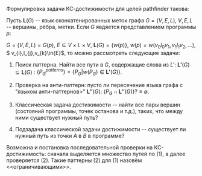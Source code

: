 Формулировка задачи КС-достижимости для целей pathfinder такова:

Пусть $\boldsymbol{L}(G)$ -- язык сконкатенированных меток графа $G=(V,E,L)$,  $V,E,L$ -- вершины, рёбра, метки. Если $G$ явдяется представлением программы $p$:

$G=(V,E,L)=G(p)$, $E\subseteq{V\times{L}\times{V}}$, $\boldsymbol{L}(G)=\{w(p)\}$, $w(p)=w(v_{0}l_{0}v_{1},v_{1}l_{1}v_{2},...)$,
$ v_{i},l_{j},v_{k}\in{E}$, то можно рассмотреть следующие задачи:

1) Поиск паттерна. Найти все пути в $G$, содержащие слова из ${L'}$: $\boldsymbol{L'}(G)\subseteq{\boldsymbol{L}(G)}$ : $\{P_{G}^{patterns}\}=\{P_{G}|w(P_{G})\in \boldsymbol{L'}(G)\}$.

2) Проверка на анти-паттерн: пусто ли пересечение языка графа с "языком анти-паттернов>" $\boldsymbol{L''}(G)$: $\{P_{G}\cap{\boldsymbol{L''}(G)}\}? \equiv{\emptyset}$.

3) Классическая задача достижимости -- найти все пары вершин (состояний программы, точек останова и т.д.), таких, что между ними существует нужный путь?

4) Подзадача классической задачи достижимости -- существует ли нужный путь из точки $A$ в $B$ в программе?

Возможна и постановка последовательной проверки на КС-достижимость: сначала выделяется множество путей по (1), а далее проверяется (2). Такие паттерны (2) для (1) назовём <<ограничивающими>>.
